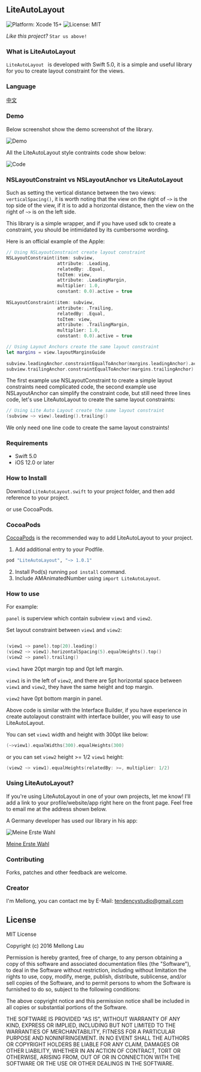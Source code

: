 
## LiteAutoLayout

<p align="left">

<img src="https://img.shields.io/badge/platform-Xcode%2015%2B-blue.svg?style=flat" alt="Platform: Xcode 15+"/>
<img src="http://img.shields.io/badge/license-MIT-lightgrey.svg?style=flat" alt="License: MIT" />

</p>

*Like this project?*  `Star us above!`

### What is LiteAutoLayout

`LiteAutoLayout ` is developed with Swift 5.0, it is a simple and useful library for you to create layout constraint for the views. 

### Language

[中文](./README_CN.md)

### Demo

Below screenshot show the demo screenshot of the library.

![Demo](./screenshot.png)

All the LiteAutoLayout style contraints code show below:

![Code](./layout_contraints.png)

### NSLayoutConstraint vs NSLayoutAnchor vs LiteAutoLayout

Such as setting the vertical distance between the two views: `verticalSpacing()`, it is worth noting that the view on the right of `~>` is the top side of the view, if it is to add a horizontal distance, then the view on the right of `~>` is on the left side.

This library is a simple wrapper, and if you have used sdk to create a constraint, you should be intimidated by its cumbersome wording.

Here is an official example of the Apple:

```swift
// Using NSLayoutConstraint create layout constraint
NSLayoutConstraint(item: subview,
                   attribute: .Leading,
                   relatedBy: .Equal,
                   toItem: view,
                   attribute: .LeadingMargin,
                   multiplier: 1.0,
                   constant: 0.0).active = true
 
NSLayoutConstraint(item: subview,
                   attribute: .Trailing,
                   relatedBy: .Equal,
                   toItem: view,
                   attribute: .TrailingMargin,
                   multiplier: 1.0,
                   constant: 0.0).active = true
``` 

```swift
// Using Layout Anchors create the same layout constraint
let margins = view.layoutMarginsGuide
 
subview.leadingAnchor.constraintEqualToAnchor(margins.leadingAnchor).active = true
subview.trailingAnchor.constraintEqualToAnchor(margins.trailingAnchor).active = true
```

The first example use NSLayoutConstraint to create a simple layout constraints need complicated code, the second example use NSLayoutAnchor can simplify the constraint code, but still need three lines code, let's use LiteAutoLayout to create the same layout constraints:

```swift
// Using Lite Auto Layout create the same layout constraint
(subview ~> view).leading().trailing()
```

We only need one line code to create the same layout constraints!

### Requirements

* Swift 5.0
* iOS 12.0 or later

### How to Install

Download `LiteAutoLayout.swift` to your project folder, and then add reference to your project.

or use CocoaPods.

### CocoaPods

[CocoaPods](http://www.cocoapods.org) is the recommended way to add LiteAutoLayout to your project.

1. Add additional entry to your Podfile.

  ```ruby
  pod "LiteAutoLayout", "~> 1.0.1"
  ```

2. Install  Pod(s) running `pod install` command.
3. Include AMAnimatedNumber using `import LiteAutoLayout`.

### How to use

For example:

`panel` is superview which contain subview `view1` and `view2`.

Set layout constraint between `view1` and `view2`:

```swift

(view1 ~> panel).top(20).leading()
(view2 ~> view1).horizontalSpacing(5).equalHeights().top()
(view2 ~> panel).trailing()

```

`view1` have 20pt margin top and 0pt left margin.

`view1` is in the left of `view2`, and there are 5pt horizontal space between `view1` and `view2`, they have the same height and top margin.

`view2` have 0pt bottom margin in panel.

Above code is similar with the Interface Builder, if you have experience in create autolayout constraint with interface builder, you will easy to use LiteAutoLayout.


You can set `view1` width and height with 300pt like below:

```swift
(~>view1).equalWidths(300).equalHeights(300)
```

or you can set `view2` height >= 1/2 `view1` height:

```swift
(view2 ~> view1).equalHeights(relatedBy: >=, multiplier: 1/2)
```

### Using LiteAutoLayout?

If you're using LiteAutoLayout in one of your own projects, let me know! I'll add a link to your profile/website/app right here on the front page. Feel free to email me at the address shown below.

A Germany developer has used our library in his app:

![Meine Erste Wahl](http://is1.mzstatic.com/image/thumb/Purple127/v4/ea/da/b1/eadab136-b1f0-4bfb-6f01-2791f12ddaa6/source/175x175bb.jpg)

[Meine Erste Wahl](https://itunes.apple.com/us/app/meine-erste-wahl-bundestag-2017-wahl-helfer/id1201796437?ls=1&mt=8)

### Contributing
Forks, patches and other feedback are welcome.

### Creator
I'm Mellong, you can contact me by E-Mail: <tendencystudio@gmail.com>


## License

MIT License

Copyright (c) 2016 Mellong Lau

Permission is hereby granted, free of charge, to any person obtaining a copy
of this software and associated documentation files (the "Software"), to deal
in the Software without restriction, including without limitation the rights
to use, copy, modify, merge, publish, distribute, sublicense, and/or sell
copies of the Software, and to permit persons to whom the Software is
furnished to do so, subject to the following conditions:

The above copyright notice and this permission notice shall be included in all
copies or substantial portions of the Software.

THE SOFTWARE IS PROVIDED "AS IS", WITHOUT WARRANTY OF ANY KIND, EXPRESS OR
IMPLIED, INCLUDING BUT NOT LIMITED TO THE WARRANTIES OF MERCHANTABILITY,
FITNESS FOR A PARTICULAR PURPOSE AND NONINFRINGEMENT. IN NO EVENT SHALL THE
AUTHORS OR COPYRIGHT HOLDERS BE LIABLE FOR ANY CLAIM, DAMAGES OR OTHER
LIABILITY, WHETHER IN AN ACTION OF CONTRACT, TORT OR OTHERWISE, ARISING FROM,
OUT OF OR IN CONNECTION WITH THE SOFTWARE OR THE USE OR OTHER DEALINGS IN THE
SOFTWARE.
